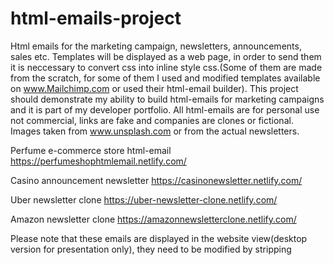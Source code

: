 # html-emails-project
Html emails for the marketing campaign, newsletters, announcements, sales etc. Templates will be displayed as a web page, in order to send them it is neccessary to convert css into inline style css.(Some of them are made from the scratch, for some of them I used and modified templates available on www.Mailchimp.com or used their html-email builder). This project should demonstrate my ability to build html-emails for marketing campaigns and it is part of my developer portfolio. All html-emails are for personal use not commercial, links are fake and companies are clones or fictional. Images taken from www.unsplash.com or from the actual newsletters.


Perfume e-commerce store html-email
https://perfumeshophtmlemail.netlify.com/

Casino announcement newsletter
https://casinonewsletter.netlify.com/

Uber newsletter clone
https://uber-newsletter-clone.netlify.com/

Amazon newsletter clone
https://amazonnewsletterclone.netlify.com/

Please note that these emails are displayed in the website view(desktop version for presentation only), they need to be modified by stripping <style> tag and it is neccessary to add inline tags and special tags in order to be send as an html-email. 
